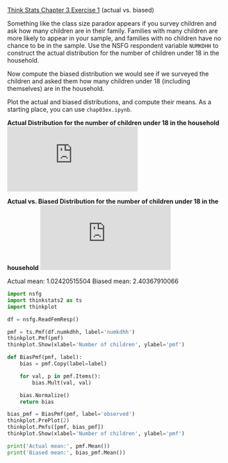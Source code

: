 [Think Stats Chapter 3 Exercise 1](http://greenteapress.com/thinkstats2/html/thinkstats2004.html#toc31) (actual vs. biased)

Something like the class size paradox appears if you survey children and ask how many children are in their family. Families with many children are more likely to appear in your sample, and families with no children have no chance to be in the sample.
Use the NSFG respondent variable `NUMKDHH` to construct the actual distribution for the number of children under 18 in the household.

Now compute the biased distribution we would see if we surveyed the children and asked them how many children under 18 (including themselves) are in the household.

Plot the actual and biased distributions, and compute their means. As a starting place, you can use `chap03ex.ipynb`.

**Actual Distribution for the number of children under 18 in the household**
![Actual](https://github.com/funkman95/dsp/img/actual.pdf)

**Actual vs. Biased Distribution for the number of children under 18 in the household**
![Actual vs Biased](https://github.com/funkman95/dsp/img/biased.pdf)

Actual mean: 1.02420515504
Biased mean: 2.40367910066

```Python
import nsfg
import thinkstats2 as ts
import thinkplot

df = nsfg.ReadFemResp()

pmf = ts.Pmf(df.numkdhh, label='numkdhh')
thinkplot.Pmf(pmf)
thinkplot.Show(xlabel='Number of children', ylabel='pmf')

def BiasPmf(pmf, label):
    bias = pmf.Copy(label=label)

    for val, p in pmf.Items():
        bias.Mult(val, val)

    bias.Normalize()
    return bias

bias_pmf = BiasPmf(pmf, label='observed')
thinkplot.PrePlot(2)
thinkplot.Pmfs([pmf, bias_pmf])
thinkplot.Show(xlabel='Number of children', ylabel='pmf')

print('Actual mean:', pmf.Mean())
print('Biased mean:', bias_pmf.Mean())
```
